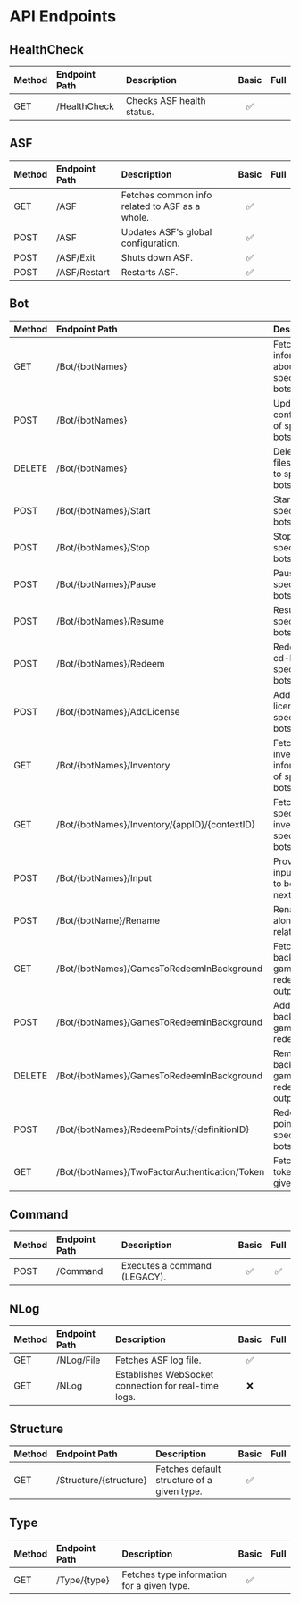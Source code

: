 # API Endpoints

## HealthCheck

| Method | Endpoint Path | Description | Basic | Full |
| :--- | :--- | :--- | :---: | :---: |
| GET | /HealthCheck | Checks ASF health status. | ✅ | |

## ASF

| Method | Endpoint Path | Description | Basic | Full |
| :--- | :--- | :--- | :---: | :---: |
| GET | /ASF | Fetches common info related to ASF as a whole. | ✅ | |
| POST | /ASF | Updates ASF's global configuration. | ✅ | |
| POST | /ASF/Exit | Shuts down ASF. | ✅ | |
| POST | /ASF/Restart | Restarts ASF. | ✅ | |

## Bot

| Method | Endpoint Path | Description | Basic | Full |
| :--- | :--- | :--- | :---: | :---: |
| GET | /Bot/{botNames} | Fetches information about specified bots. | ✅ | ✅ |
| POST | /Bot/{botNames} | Updates configuration of specified bots. | ✅ | |
| DELETE | /Bot/{botNames} | Deletes all files related to specified bots. | ✅ | |
| POST | /Bot/{botNames}/Start | Starts specified bots. | ✅ | |
| POST | /Bot/{botNames}/Stop | Stops specified bots. | ✅ | |
| POST | /Bot/{botNames}/Pause | Pauses specified bots. | ✅ | |
| POST | /Bot/{botNames}/Resume | Resumes specified bots. | ✅ | |
| POST | /Bot/{botNames}/Redeem | Redeems cd-keys on specified bots. | ✅ | ✅ |
| POST | /Bot/{botNames}/AddLicense | Adds free licenses on specified bots. | ✅ | |
| GET | /Bot/{botNames}/Inventory | Fetches inventory information of specified bots. | ✅ | |
| GET | /Bot/{botNames}/Inventory/{appID}/{contextID} | Fetches specific app inventory of specified bots. | ✅ | |
| POST | /Bot/{botNames}/Input | Provides input value to bot for next usage. | ✅ | |
| POST | /Bot/{botName}/Rename | Renames bot along with all related files. | ✅ | |
| GET | /Bot/{botNames}/GamesToRedeemInBackground | Fetches background game redeemer output. | ✅ | |
| POST | /Bot/{botNames}/GamesToRedeemInBackground | Adds keys to background game redeemer. | ✅ | |
| DELETE | /Bot/{botNames}/GamesToRedeemInBackground | Removes background game redeemer output files. | ✅ | |
| POST | /Bot/{botNames}/RedeemPoints/{definitionID} | Redeems points on specified bots. | ✅ | |
| GET | /Bot/{botNames}/TwoFactorAuthentication/Token | Fetches 2FA tokens of given bots. | ✅ | |

## Command

| Method | Endpoint Path | Description | Basic | Full |
| :--- | :--- | :--- | :---: | :---: |
| POST | /Command | Executes a command (LEGACY). | ✅ | ✅ |

## NLog

| Method | Endpoint Path | Description | Basic | Full |
| :--- | :--- | :--- | :---: | :---: |
| GET | /NLog/File | Fetches ASF log file. | ✅ | |
| GET | /NLog | Establishes WebSocket connection for real-time logs. | ❌ | |

## Structure

| Method | Endpoint Path | Description | Basic | Full |
| :--- | :--- | :--- | :---: | :---: |
| GET | /Structure/{structure} | Fetches default structure of a given type. | ✅ | |

## Type

| Method | Endpoint Path | Description | Basic | Full |
| :--- | :--- | :--- | :---: | :---: |
| GET | /Type/{type} | Fetches type information for a given type. | ✅ | |
